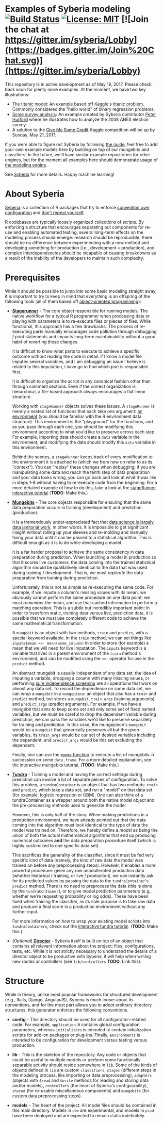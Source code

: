 # Examples of Syberia modeling [![Build Status](https://travis-ci.org/syberia/syberia.svg?branch=master)](https://travis-ci.org/syberia/syberia) [![License: MIT](https://img.shields.io/badge/License-MIT-yellow.svg)](https://github.com/syberia/syberia/blob/master/LICENSE) [![Join the chat at https://gitter.im/syberia/Lobby](https://badges.gitter.im/Join%20Chat.svg)](https://gitter.im/syberia/Lobby) 

This repository is in active development as of May 19, 2017. Please check
back soon for plenty more examples. At the moment, we have two key illustrations:

* [The titanic model](models/dev/titanic): An example based off Kaggle's
  [titanic problem](https://www.kaggle.com/c/titanic). Commonly considered
  the "hello world" of binary regression problems.
* [Some survey analysis](models/dev/survey): An example created by 
  Syberia contributor [Peter Hurford](https://github.com/peterhurford) where
  he illustrates how to analyze the 2008 ANES election survey.
* A solution to the [Give Me Some Credit](https://www.kaggle.com/c/GiveMeSomeCredit)
  Kaggle competition will be up by Sunday, May 21, 2017.

If you were able to figure out Syberia by following [the guide](https://syberia.io/docs),
feel free to add your own example models here by building on top of our
mungebits and classifiers! In the future, we'll have similar example repositories
for other engines, but for the moment all examples here should demonstrate
usage of [the modeling engine](https://github.com/syberia/modeling.sy).

See [Syberia](https://github.com/syberia/syberia) for more details. 
Happy machine learning!

# About Syberia

[Syberia](http://github.com/robertzk/syberia) is a collection
of R packages that try to enforce [convention over configuration](http://en.wikipedia.org/wiki/Convention_over_configuration)
and [don't repeat yourself](http://en.wikipedia.org/wiki/Don't_repeat_yourself).

R codebases are typically loosely organized collections of scripts. By enforcing a structure that
encourages separating out components for re-use and enabling automated testing,
several long-term effects on the modeling process should emerge: research should be
reproducible, there should be no difference between experimenting with a new method
and developing something for production (i.e., development = production), and
complex interdependencies should be incapable of causing breakdowns as a result of
the inability of the developers to maintain such complexity.

Prerequisites
=========

While it should be possible to jump into some basic modeling straight away, it is important
to try to keep in mind that everything is an offspring of the following tools (all of them
based off [object-oriented programming](http://adv-r.had.co.nz/OO-essentials.html)):

  * **[Stagerunner](http://github.com/robertzk/stagerunner)** - The core object responsible
    for running models. The native workflow for a typical R programmer when processing data
    or playing with parameters is to re-execute files or pieces of files. While functional,
    this approach has a few drawbacks. The process of re-executing parts manually encourages
    code pollution through debugging / print statements and impacts long-term maintainability
    without a good habit of reverting these changes.

    It is difficult to know what parts to execute to achieve a specific outcome without
    reading the code in detail: if I know a model file imputes several variables, and I am
    debugging an issue I believe is related to this imputation, I have go to find which
    part is responsible first.

    It is difficult to organize the script in any canonical fashion other than through
    comment sections. Even if the correct organization is hierarchical, a file-based
    approach always encourages a flat linear structure.

    Working with `stageRunner` objects solves these issues. A `stageRunner` is merely a
    nested list of functions that each take one argument: [an environment](http://adv-r.had.co.nz/Environments.html)
    (you should be familiar with the R environment data structure). This environment
    is the "playground" for the functions, and as you pass through each one, you should
    be modifying this environment according to what you'd like to preserve across each
    step. For example, importing data should create a `data` variable in the environment,
    and modifying the data should modify this `data` variable in this environment.

    Behind the scenes, a `stageRunner` keeps track of every modification to the
    environment it is attached to (which we from now on refer to as its "context").
    You can "replay" these changes when debugging; if you are manipulating some data and reach
    the tenth step of data preparation and your data looks wrong, you can go back and
    look at what it was like in steps 1-9 without having to re-execute code from
    the beginning. For a more detailed example of how to do this,
    take a look at the [stageRunner interactive tutorial](http://en.wikipedia.org/wiki/Vaporware)
    (**TODO**: Make this.)

  * **[Mungebits](http://github.com/robertzk/mungebits)** - The core objects responsible for
    ensuring that the same data preparation occurs in training (development) and prediction
    (production).

    It is a tremendously under-appreciated fact that [data science is largely data janitorial
    work](http://www.nytimes.com/2014/08/18/technology/for-big-data-scientists-hurdle-to-insights-is-janitor-work.html).
    In other words, it is impossible to get significant insight without rolling up your
    sleeves and re-molding and manually fixing your data until it can be passed to a statistical
    algorithm. This is difficult enough as it is to do while developing a model.

    It is a far harder proposal to achieve the same consistency in data preparation during
    prediction. When launching a model in production so that it scores live customers,
    the data coming into the trained statistical algorithm should be qualitatively identical
    to the data that was used during training / development. That is, we must *replicate*
    the data preparation from training during prediction.

    Unfortunately, this is not as simple as re-executing the same code. For example, if we
    impute a column's missing values with its mean, we obviously cannot perform the
    same procedure on one data point; we must *remember* the mean, and use that cached
    information to perform a matching operation. This is a subtle but incredibly important
    point: in order to transform static, training data versus live, prediction data,
    it is possible that we must use completely different code to achieve the same mathematical
    transformation.

    A `mungebit` is an object with two methods, `train` and `predict`, with a special keyword
    available. In the `train` method, we can set things like `inputs$mean <<- mean(some_column)`
    in order to store (for example) a mean that we will need for live imputation. The `inputs`
    keyword is a variable that lives in a parent environment of the `train` method's
    environment, and can be modified using the `<<-` operator for use in the `predict`
    method.

    An abstract mungebit is usually independent of any data set: the idea of imputing a variable,
    dropping a column with many missing values, or performing [sure independence screening](http://onlinelibrary.wiley.com/store/10.1111/j.1467-9868.2008.00674.x/asset/j.1467-9868.2008.00674.x.pdf;jsessionid=978642E589014AA154A21BE2CE854D22.f01t01?v=1&t=i04x8nfw&s=8a5207bd8384e1ebe65fbd845f639d749b02cabc)
    are all operations that work on almost any data set. To record the dependence on some data
    set, we can wrap a `mungebit` in a `mungepiece`: an object that also has a `train` and
    `predict` method, but stores a `mungebit`, `train_args` (training arguments) and
    `predict_args` (predict arguments). For example, if we have a mungebit that aims to
    keep some set and only some set of fixed named variables, but we must be careful to
    drop the dependent variable during prediction, we can pass the variables we'd like to
    preserve separately for training and prediction. In this case, the mungepiece's `mungebit`
    would be a `mungebit` that generically preserves all but the given variables, its
    `train_args` would be our set of desired variables including the dependent, and `predict_args`
    would be this set excluding the dependent.

    Finally, one can use the [`munge` function](https://github.com/robertzk/mungebits/blob/master/R/munge.r) to execute a list of mungebits in succession
    on some `data.frame`. For a more detailed explanation, see the [interactive
    mungebits tutorial](http://en.wikipedia.org/wiki/Vaporware). (**TODO**: Make this.)

  * **[Tundra](http://github.com/robertzk/tundra)** - Training a model and having the correct
    settings during prediction can involve a lot of separate pieces of configuration.
    To solve this problem, a `tundraContainer` is an object that has two methods:
    `train` and `predict`, which take a data set, and run a "model" on that data
    set (for example, logistic regression or GBM). One can also think of a tundraContainer as
    a wrapper around both the native model object and the pre-processing methods used to generate the model

    However, this is only half of the story. When making predictions in a production
    environment, we have already pointed out that the data coming into the algorithm
    must look identical to the type of data the model was trained on. Therefore,
    we hereby define a *model* as being the union of both the actual mathematical
    algorithms that end up producing numerical outcomes **and** the data preparation
    procedure itself (which is highly customized to one specific data set).

    This sacrifices the generality of the classifier, since it must be fed very
    specific kind of data (namely, the kind of raw data the model was trained on
    before any preprocessing steps). However, it enables a more powerful procedure:
    given any raw unadulterated production data (whether historical / training, or
    live / production), we can instantly ask for its predicted values by passing
    the data to the `tundraContainer`'s `predict` method. There is no need to
    preprocess the data (this is done by the `tundraContainer`), or to give model
    prediction parameters (e.g., whether we're requesting probability or log odds).
    These have been fixed when training the classifier, as its sole purpose is to
    take raw data and produce a final score in a production environment without any
    further input.

    For more information on how to wrap your existing model scripts into `tundraContainers`,
    check out the [interactive tundra tutorial](http://en.wikipedia.org/wiki/Vaporware).
    (**TODO**: Make this.)

  * (*Optional*) **[Director](http://github.com/robertzk/director)** - Syberia itself
    is built on top of an object that contains all relevant information about the project:
    files, configurations, tests, etc. While it is not strictly necessary to understand
    the details of a director object to be productive with Syberia, it will help when
    writing new routes or controllers (see `lib/controllers` **TODO**: Link this).

Structure
========

While in theory, unlike most popular frameworks for structured development (e.g., Rails, Django, AngularJS),
Syberia is much looser about its conventions, and for the most part allows you to adopt
arbitrary directory structures, this generator enforces the following conventions.

  * **config** - This directory should be used for all configuration-related code. For example,
    `application.R` contains global configuration parameters, whereas `initializers`
    is intended to contain initialization scripts for add-on packages or plug-ins. Finally,
    `environments` is intended to be configuration for development versus testing versus production.

  * **lib** - This is the skeleton of the repository. Any code or objects that could be
    useful to multiple models or perform some functionally separable activity should reside
    somewhere in `lib`. Some of the kinds of objects defined in `lib` are custom `classifiers`,
    `stages` (different steps in the modeling process, like importing or data preprocessing),
    `adapters` (objects with `$read` and `$write` methods for reading and storing data and/or
    models), `controllers` (the heart of Syberia's configurability), `shared` (for re-usable
    miscellaneous components) and `mungebits` (for custom data preprocessing steps).

  * **models** - The heart of the project. All model files should be contained in this
    main directory. Models in `dev` are experimental, and models in `prod` have been
    deployed and are expected to remain static indefinitely.
